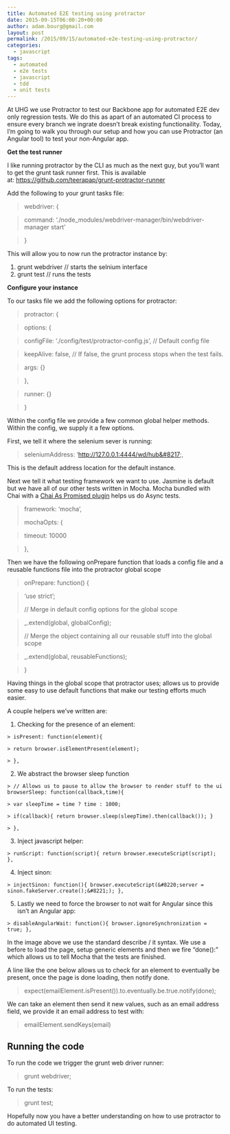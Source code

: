 ```yaml
---
title: Automated E2E testing using protractor
date: 2015-09-15T06:00:20+00:00
author: adam.bourg@gmail.com
layout: post
permalink: /2015/09/15/automated-e2e-testing-using-protractor/
categories:
  - javascript
tags:
  - automated
  - e2e tests
  - javascript
  - tdd
  - unit tests
---
```

At UHG we use Protractor to test our Backbone app for automated E2E dev only regression tests. We do this as apart of an automated CI process to ensure every branch we ingrate doesn&#8217;t break existing functionaility. Today, I&#8217;m going to walk you through our setup and how you can use Protractor (an Angular tool) to test your non-Angular app. 

**Get the test runner**

I like running protractor by the CLI as much as the next guy, but you&#8217;ll want to get the grunt task runner first. This is available at: <a href="https://github.com/teerapap/grunt-protractor-runner" target="_blank">https://github.com/teerapap/grunt-protractor-runner</a>

Add the following to your grunt tasks file:

> webdriver: {

> command: &#8216;./node_modules/webdriver-manager/bin/webdriver-manager start&#8217;

> }

This will allow you to now run the protractor instance by:

  1. grunt webdriver // starts the selnium interface
  2. grunt test // runs the tests

**Configure your instance**

To our tasks file we add the following options for protractor:

> protractor: {

> options: {

> configFile: &#8216;./config/test/protractor-config.js&#8217;, // Default config file

> keepAlive: false, // If false, the grunt process stops when the test fails.

> args: {}

> },

> runner: {}

> }

Within the config file we provide a few common global helper methods. Within the config, we supply it a few options.

First, we tell it where the selenium sever is running:

> seleniumAddress: &#8216;http://127.0.0.1:4444/wd/hub&#8217;,

This is the default address location for the default instance.

Next we tell it what testing framework we want to use. Jasmine is default but we have all of our other tests written in Mocha. Mocha bundled with Chai with a <a href="https://github.com/domenic/chai-as-promised/" target="_blank">Chai As Promised plugin</a> helps us do Async tests.

> framework: &#8216;mocha&#8217;,
>
> mochaOpts: {

> timeout: 10000

> },

Then we have the following onPrepare function that loads a config file and a reusable functions file into the protractor global scope

> onPrepare: function() {

> &#8216;use strict&#8217;;
>
> // Merge in default config options for the global scope

> _.extend(global, globalConfig);
>
> // Merge the object containing all our reusable stuff into the global scope

> _.extend(global, reusableFunctions);

> }

Having things in the global scope that protractor uses; allows us to provide some easy to use default functions that make our testing efforts much easier.

A couple helpers we&#8217;ve written are:

  1. Checking for the presence of an element:

    > isPresent: function(element){

    > return browser.isElementPresent(element);

    > },

  2. We abstract the browser sleep function

    > // Allows us to pause to allow the browser to render stuff to the ui browserSleep: function(callback,time){

    > var sleepTime = time ? time : 1000;

    > if(callback){ return browser.sleep(sleepTime).then(callback()); }

    > },

  3. Inject javascript helper:

    > runScript: function(script){ return browser.executeScript(script); },

  4. Inject sinon:

    > injectSinon: function(){ browser.executeScript(&#8220;server = sinon.fakeServer.create();&#8221;); },

  5. Lastly we need to force the browser to not wait for Angular since this isn&#8217;t an Angular app:

    > disableAngularWait: function(){ browser.ignoreSynchronization = true; },

In the image above we use the standard describe / it syntax. We use a before to load the page, setup generic elements and then we fire &#8220;done():&#8221; which allows us to tell Mocha that the tests are finished.

A line like the one below allows us to check for an element to eventually be present, once the page is done loading, then notify done.

> expect(emailElement.isPresent()).to.eventually.be.true.notify(done);

We can take an element then send it new values, such as an email address field, we provide it an email address to test with:

> emailElement.sendKeys(email)

## Running the code

To run the code we trigger the grunt web driver runner:

> grunt webdriver;

To run the tests:

> grunt test;

Hopefully now you have a better understanding on how to use protractor to do automated UI testing.
